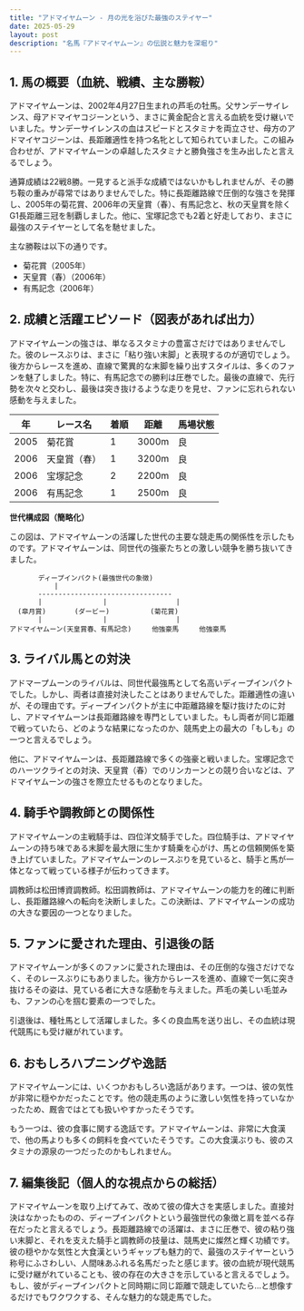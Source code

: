 ```yaml
---
title: "アドマイヤムーン - 月の光を浴びた最強のステイヤー"
date: 2025-05-29
layout: post
description: "名馬『アドマイヤムーン』の伝説と魅力を深堀り"
---
```


## 1. 馬の概要（血統、戦績、主な勝鞍）

アドマイヤムーンは、2002年4月27日生まれの芦毛の牡馬。父サンデーサイレンス、母アドマイヤコジーンという、まさに黄金配合と言える血統を受け継いでいました。サンデーサイレンスの血はスピードとスタミナを両立させ、母方のアドマイヤコジーンは、長距離適性を持つ名牝として知られていました。この組み合わせが、アドマイヤムーンの卓越したスタミナと勝負強さを生み出したと言えるでしょう。

通算成績は22戦8勝。一見すると派手な成績ではないかもしれませんが、その勝ち鞍の重みが尋常ではありませんでした。特に長距離路線で圧倒的な強さを発揮し、2005年の菊花賞、2006年の天皇賞（春）、有馬記念と、秋の天皇賞を除くG1長距離三冠を制覇しました。他に、宝塚記念でも2着と好走しており、まさに最強のステイヤーとして名を馳せました。

主な勝鞍は以下の通りです。

* 菊花賞（2005年）
* 天皇賞（春）（2006年）
* 有馬記念（2006年）


## 2. 成績と活躍エピソード（図表があれば出力）

アドマイヤムーンの強さは、単なるスタミナの豊富さだけではありませんでした。彼のレースぶりは、まさに「粘り強い末脚」と表現するのが適切でしょう。後方からレースを進め、直線で驚異的な末脚を繰り出すスタイルは、多くのファンを魅了しました。特に、有馬記念での勝利は圧巻でした。最後の直線で、先行勢を次々と交わし、最後は突き抜けるような走りを見せ、ファンに忘れられない感動を与えました。

| 年 | レース名          | 着順 | 距離 | 馬場状態 |
|---|-----------------|-----|-----|----------|
| 2005 | 菊花賞            | 1   | 3000m | 良       |
| 2006 | 天皇賞（春）      | 1   | 3200m | 良       |
| 2006 | 宝塚記念          | 2   | 2200m | 良       |
| 2006 | 有馬記念          | 1   | 2500m | 良       |


**世代構成図（簡略化）**

この図は、アドマイヤムーンの活躍した世代の主要な競走馬の関係性を示したものです。アドマイヤムーンは、同世代の強豪たちとの激しい競争を勝ち抜いてきました。

```
       ディープインパクト(最強世代の象徴)
           |
       ---------------------------------
       |               |                 |
  (皐月賞)       (ダービー)          (菊花賞)
       |               |                 |
アドマイヤムーン(天皇賞春、有馬記念)     他強豪馬     他強豪馬

```


## 3. ライバル馬との対決

アドマープムーンのライバルは、同世代最強馬として名高いディープインパクトでした。しかし、両者は直接対決したことはありませんでした。距離適性の違いが、その理由です。ディープインパクトが主に中距離路線を駆け抜けたのに対し、アドマイヤムーンは長距離路線を専門としていました。もし両者が同じ距離で戦っていたら、どのような結果になったのか、競馬史上の最大の「もしも」の一つと言えるでしょう。

他に、アドマイヤムーンは、長距離路線で多くの強豪と戦いました。宝塚記念でのハーツクライとの対決、天皇賞（春）でのリンカーンとの競り合いなどは、アドマイヤムーンの強さを際立たせるものとなりました。


## 4. 騎手や調教師との関係性

アドマイヤムーンの主戦騎手は、四位洋文騎手でした。四位騎手は、アドマイヤムーンの持ち味である末脚を最大限に生かす騎乗を心がけ、馬との信頼関係を築き上げていました。アドマイヤムーンのレースぶりを見ていると、騎手と馬が一体となって戦っている様子が伝わってきます。

調教師は松田博資調教師。松田調教師は、アドマイヤムーンの能力を的確に判断し、長距離路線への転向を決断しました。この決断は、アドマイヤムーンの成功の大きな要因の一つとなりました。


## 5. ファンに愛された理由、引退後の話

アドマイヤムーンが多くのファンに愛された理由は、その圧倒的な強さだけでなく、そのレースぶりにもありました。後方からレースを進め、直線で一気に突き抜けるその姿は、見ている者に大きな感動を与えました。芦毛の美しい毛並みも、ファンの心を掴む要素の一つでした。

引退後は、種牡馬として活躍しました。多くの良血馬を送り出し、その血統は現代競馬にも受け継がれています。


## 6. おもしろハプニングや逸話

アドマイヤムーンには、いくつかおもしろい逸話があります。一つは、彼の気性が非常に穏やかだったことです。他の競走馬のように激しい気性を持っていなかったため、厩舎ではとても扱いやすかったそうです。

もう一つは、彼の食事に関する逸話です。アドマイヤムーンは、非常に大食漢で、他の馬よりも多くの飼料を食べていたそうです。この大食漢ぶりも、彼のスタミナの源泉の一つだったのかもしれません。


## 7. 編集後記（個人的な視点からの総括）

アドマイヤムーンを取り上げてみて、改めて彼の偉大さを実感しました。直接対決はなかったものの、ディープインパクトという最強世代の象徴と肩を並べる存在だったと言えるでしょう。長距離路線での活躍は、まさに圧巻で、彼の粘り強い末脚と、それを支えた騎手と調教師の技量は、競馬史に燦然と輝く功績です。  彼の穏やかな気性と大食漢というギャップも魅力的で、最強のステイヤーという称号にふさわしい、人間味あふれる名馬だったと感じます。彼の血統が現代競馬に受け継がれていることも、彼の存在の大きさを示していると言えるでしょう。  もし、彼がディープインパクトと同時期に同じ距離で競走していたら…と想像するだけでもワクワクする、そんな魅力的な競走馬でした。
